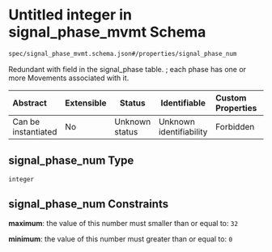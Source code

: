 # Untitled integer in signal_phase_mvmt Schema

```txt
spec/signal_phase_mvmt.schema.json#/properties/signal_phase_num
```

Redundant with field in the signal_phase table. ; each phase has one or more Movements associated with it.


| Abstract            | Extensible | Status         | Identifiable            | Custom Properties | Additional Properties | Access Restrictions | Defined In                                                                                        |
| :------------------ | ---------- | -------------- | ----------------------- | :---------------- | --------------------- | ------------------- | ------------------------------------------------------------------------------------------------- |
| Can be instantiated | No         | Unknown status | Unknown identifiability | Forbidden         | Allowed               | none                | [signal_phase_mvmt.schema.json\*](../../out/signal_phase_mvmt.schema.json "open original schema") |

## signal_phase_num Type

`integer`

## signal_phase_num Constraints

**maximum**: the value of this number must smaller than or equal to: `32`

**minimum**: the value of this number must greater than or equal to: `0`
